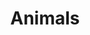 ---
title: Animals
longTitle: 'Animals'
tags:
- gccommon
french:
- "[[Animal]]"
narrowerTerm:
- "[[Amphibians]]"
- "[[Aquatic animals]]"
- "[[Arthropods]]"
- "[[Birds]]"
- "[[Domestic animals]]"
- "[[Game Wildlife]]"
- "[[Livestock]]"
- "[[Mammals]]"
- "[[Molluscs]]"
- "[[Reptiles]]"
relatedTerm:
- "[[Animal migrations]]"
- "[[Animal rights]]"
- "[[Hibernation]]"
---
